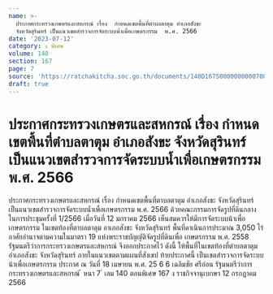 ```yaml
---
name: >-
  ประกาศกระทรวงเกษตรและสหกรณ์ เรื่อง  กำหนดเขตพื้นที่ตำบลตาตุม อำเภอสังขะ 
  จังหวัดสุรินทร์ เป็นแนวเขตสำรวจการจัดระบบน้ำเพื่อเกษตรกรรม  พ.ศ. 2566
date: '2023-07-12'
category: ง พิเศษ
volume: 140
section: 167
page: 7
source: 'https://ratchakitcha.soc.go.th/documents/140D167S0000000000700.pdf'
draft: true
---
```


# ประกาศกระทรวงเกษตรและสหกรณ์ เรื่อง  กำหนดเขตพื้นที่ตำบลตาตุม อำเภอสังขะ  จังหวัดสุรินทร์ เป็นแนวเขตสำรวจการจัดระบบน้ำเพื่อเกษตรกรรม  พ.ศ. 2566

ประกาศกระทรวงเกษตรและสหกรณ์ เรื่อง กำหนดเขตพื้นที่ตาบลตาตุม อำเภอสังขะ จังหวัดสุรินทร์ เป็นแนวเขตสำรวจการจัดระบบน้ำเพื่อเกษตรกรรม พ.ศ. 2566 ด้วยคณะกรรมการจัดรูปที่ดินกลาง ในการประชุมครั้งที่ 1/2566 เมื่อวันที่ 12 มกราคม 2566 เห็นสมควรให้มีการจัดระบบน้าเพื่อเกษตรกรรม ในเขตท้องที่ตาบลตาตุม อาเภอสังขะ จังหวัดสุรินทร์ พื้นที่ดาเนินการประมาณ 3,050 ไร่ อาศัยอำนาจตามความในมาตรา 19 แห่งพระราชบัญญัติจัดรูปที่ดินเพื่อ เกษตรกรรม พ.ศ. 2558 รัฐมนตรีว่าการกระทรวงเกษตรและสหกรณ์ จึงออกประกาศไว้ ดังนี้ ให้พื้นที่ในเขตท้องที่ตำบลตาตุม อำเภอสังขะ จังหวัดสุรินทร์ ภายในแนวเขตตามแผนที่สังเขป ท้ายประกาศนี้ เป็นเขตสำรวจการจัดระบบน้าเพื่อเกษตรกรรม ประกาศ ณ วันที่ 18 เมษายน พ.ศ. 25 6 6 เฉลิมชัย ศรีอ่อน รัฐมนตรีว่าการกระทรวงเกษตรและสหกรณ์ ้ หนา 7 ่ เลม 140 ตอนพิเศษ 167 ง ราชกิจจานุเบกษา 12 กรกฎาคม 2566

